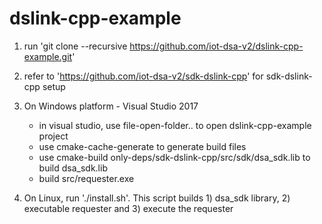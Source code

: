 # dslink-cpp-example

1. run 'git clone --recursive https://github.com/iot-dsa-v2/dslink-cpp-example.git'
2. refer to 'https://github.com/iot-dsa-v2/sdk-dslink-cpp' for sdk-dslink-cpp setup

3. On Windows platform - Visual Studio 2017
   - in visual studio, use file-open-folder.. to open dslink-cpp-example project
   - use cmake-cache-generate to generate build files
   - use cmake-build only-deps/sdk-dslink-cpp/src/sdk/dsa_sdk.lib to build dsa_sdk.lib
   - build src/requester.exe

4. On Linux, run './install.sh'. This script builds 1) dsa_sdk library, 2) executable requester and 3) execute the requester
